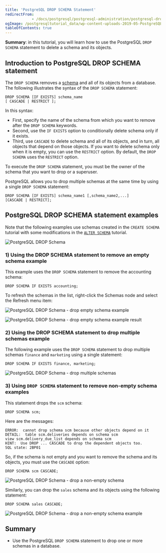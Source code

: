 ```yaml
---
title: 'PostgreSQL DROP SCHEMA Statement'
redirectFrom: 
            - /docs/postgresql/postgresql-administration/postgresql-drop-schema
ogImage: /postgresqltutorial_data/wp-content-uploads-2019-05-PostgreSQL-DROP-Schema.png
tableOfContents: true
---
```


**Summary**: in this tutorial, you will learn how to use the PostgreSQL `DROP SCHEMA` statement to delete a schema and its objects.

## Introduction to PostgreSQL DROP SCHEMA statement

The `DROP SCHEMA` removes a [schema](/docs/postgresql/postgresql-administration/postgresql-schema) and all of its objects from a database. The following illustrates the syntax of the `DROP SCHEMA` statement:

```
DROP SCHEMA [IF EXISTS] schema_name
[ CASCADE | RESTRICT ];
```

In this syntax:

- First, specify the name of the schema from which you want to remove after the `DROP SCHEMA` keywords.
- Second, use the `IF EXISTS` option to conditionally delete schema only if it exists.
- Third, use `CASCADE` to delete schema and all of its objects, and in turn, all objects that depend on those objects. If you want to delete schema only when it is empty, you can use the `RESTRICT` option. By default, the `DROP SCHEMA` uses the `RESTRICT` option.

To execute the `DROP SCHEMA` statement, you must be the owner of the schema that you want to drop or a superuser.

PostgreSQL allows you to drop multiple schemas at the same time by using a single `DROP SCHEMA` statement:

```
DROP SCHEMA [IF EXISTS] schema_name1 [,schema_name2,...]
[CASCADE | RESTRICT];
```

## PostgreSQL DROP SCHEMA statement examples

Note that the following examples use schemas created in the `CREATE SCHEMA` tutorial with some modifications in the [`ALTER SCHEMA`](/docs/postgresql/postgresql-administration/postgresql-alter-schema) tutorial.

![PostgreSQL DROP Schema](/postgresqltutorial_data/wp-content-uploads-2019-05-PostgreSQL-DROP-Schema.png)

### 1) Using the DROP SCHEMA statement to remove an empty schema example

This example uses the `DROP SCHEMA` statement to remove the accounting schema:

```
DROP SCHEMA IF EXISTS accounting;
```

To refresh the schemas in the list, right-click the Schemas node and select the Refresh menu item:

![PostgreSQL DROP Schema - drop empty schema example](/postgresqltutorial_data/wp-content-uploads-2019-05-PostgreSQL-DROP-Schema-drop-empty-schema-example.png)

![PostgreSQL DROP Schema - drop empty schema example result](/postgresqltutorial_data/wp-content-uploads-2019-05-PostgreSQL-DROP-Schema-drop-empty-schema-example-result.png)

### 2) Using the DROP SCHEMA statement to drop multiple schemas example

The following example uses the `DROP SCHEMA` statement to drop multiple schemas `finance` and `marketing` using a single statement:

```
DROP SCHEMA IF EXISTS finance, marketing;
```

![PostgreSQL DROP Schema - drop multiple schemas](/postgresqltutorial_data/wp-content-uploads-2019-05-PostgreSQL-DROP-Schema-drop-multiple-schemas.png)

### 3) Using `DROP SCHEMA` statement to remove non-empty schema examples

This statement drops the `scm` schema:

```
DROP SCHEMA scm;
```

Here are the messages:

```
ERROR:  cannot drop schema scm because other objects depend on it
DETAIL:  table scm.deliveries depends on schema scm
view scm.delivery_due_list depends on schema scm
HINT:  Use DROP ... CASCADE to drop the dependent objects too.
SQL state: 2BP01
```

So, if the schema is not empty and you want to remove the schema and its objects, you must use the `CASCADE` option:

```
DROP SCHEMA scm CASCADE;
```

![PostgreSQL DROP Schema - drop a non-empty schema](/postgresqltutorial_data/wp-content-uploads-2019-05-PostgreSQL-DROP-Schema-drop-a-non-empty-schema.png)

Similarly, you can drop the `sales` schema and its objects using the following statement:

```
DROP SCHEMA sales CASCADE;
```

![PostgreSQL DROP Schema - drop a non-empty schema example](/postgresqltutorial_data/wp-content-uploads-2019-05-PostgreSQL-DROP-Schema-drop-a-non-empty-schema-example.png)

## Summary

- Use the PostgreSQL `DROP SCHEMA` statement to drop one or more schemas in a database.
